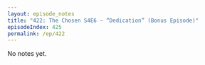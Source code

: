```yaml
---
layout: episode_notes
title: "422: The Chosen S4E6 — “Dedication” (Bonus Episode)"
episodeIndex: 425
permalink: /ep/422
---
```

No notes yet.

